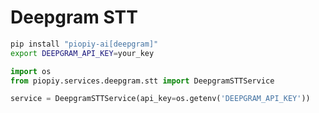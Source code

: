 # Deepgram STT

```bash
pip install "piopiy-ai[deepgram]"
export DEEPGRAM_API_KEY=your_key
```

```python
import os
from piopiy.services.deepgram.stt import DeepgramSTTService

service = DeepgramSTTService(api_key=os.getenv('DEEPGRAM_API_KEY'))
```
